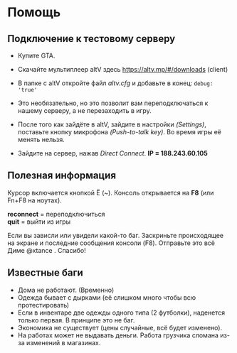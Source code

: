# Помощь

## Подключение к тестовому серверу

 - Купите GTA.
 - Скачайте мультиплеер altV здесь https://altv.mp/#/downloads (client)
 - В папке с altV откройте файл *altv.cfg* и добавьте в конец: `debug:
   'true'` 
   
 - Это необязательно, но это позволит вам переподключаться к нашему
   серверу, а не перезаходить в игру.

 - После того как зайдёте в altV, зайдите в настройки *(Settings)*,
   поставьте кнопку микрофона *(Push-to-talk key)*. Во время игры её
   менять нельзя.
   
 - Зайдите на сервер, нажав *Direct Connect*.     **IP =
   188.243.60.105**


## Полезная информация

Курсор включается кнопкой Ё (~).
Консоль открывается на **F8** (или Fn+F8 на ноутах).  

 **reconnect**  = переподключиться  
  **quit** = выйти из игры

Если вы зависли или увидели какой-то баг. Заскриньте происходящее на экране и последние сообщения консоли (F8). Отправьте это всё Диме @xtance . Спасибо!

## Известные баги

 - Дома не работают. (Временно)
 - Одежда бывает с дырками (её слишком много чтобы всю протестировать)
 -  Если в инвентаре две одежды одного типа (2 футболки), наденется только первая. В принципе это не баг.
 - Экономика не существует (цены случайные, всё будет изменено).
 - На работах может не выдавать деньги. Работа грузчика сломана из-за изменений в магазинах.

